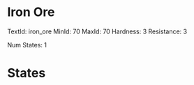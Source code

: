 # Iron Ore
TextId: iron_ore
MinId: 70
MaxId: 70
Hardness: 3
Resistance: 3

Num States: 1
# States
```

```